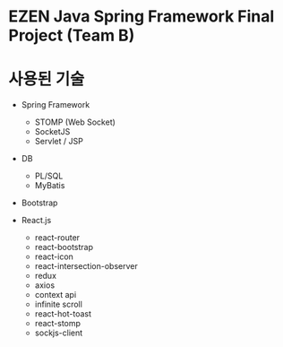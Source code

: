 # EZEN Java Spring Framework Final Project (Team B)

# 사용된 기술
- Spring Framework
  - STOMP (Web Socket)
  - SocketJS
  - Servlet / JSP
  
- DB
  - PL/SQL 
  - MyBatis

- Bootstrap

- React.js
  - react-router
  - react-bootstrap
  - react-icon
  - react-intersection-observer
  - redux
  - axios
  - context api
  - infinite scroll
  - react-hot-toast
  - react-stomp
  - sockjs-client
